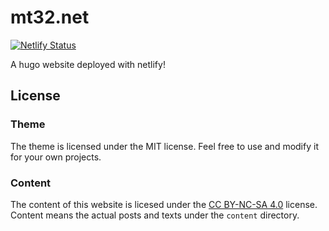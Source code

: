 # mt32.net

[![Netlify Status](https://api.netlify.com/api/v1/badges/4e30a997-7aa8-4fa2-8856-93e9b9a5ee39/deploy-status)](https://app.netlify.com/sites/mtorials-test/deploys)

A hugo website deployed with netlify!

## License

### Theme

The theme is licensed under the MIT license. Feel free to use and modify it for your own projects.

### Content

The content of this website is licesed under the [CC BY-NC-SA 4.0](https://creativecommons.org/licenses/by-nc-sa/4.0/) license.
Content means the actual posts and texts under the `content` directory.
